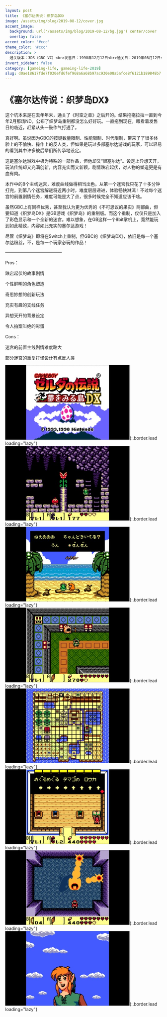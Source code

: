 ```yaml
---
layout: post
title: 《塞尔达传说：织梦岛DX》
image: /assets/img/blog/2019-08-12/cover.jpg
accent_image: 
  background: url('/assets/img/blog/2019-08-12/bg.jpg') center/cover
  overlay: false
accent_color: '#ccc'
theme_color: '#ccc'
description: >
  通关版本：3DS（GBC VC）<br>发售日：1998年12月12日<br>通关日：2019年08月12日<br>开发商：Nintendo<br>发行商：Nintendo
invert_sidebar: false
category: [gameing-life, gameing-life-2019]
slug: d0ae18617fde7f030efd6fef968a6a68b97ac930e08a5afce8f6121b189848b7
---
```


# 《塞尔达传说：织梦岛DX》

这个坑本来是在去年年末，通关了《时空之章》之后开的。结果拖拖拉拉一直到今年2月那场ND，公布了织梦岛重制都没怎么好好玩。一直拖到现在，眼看着发售日的临近，赶紧从头一鼓作气打通了。

真好啊。虽说因为GBC的按键数量限制、性能限制、时代限制，带来了了很多体验上的不愉快、操作上的反人类，但如果是玩过多部塞尔达游戏的玩家，可以轻易的看到其中许多被后辈们所传承地设定。

这是塞尔达游戏中极为特殊的一部作品，但他却又“很塞尔达”。设定上异想天开，玩法传统却又充满创新，内容充实而又新颖，剧情跌宕起伏，对人物的塑造更是有血有肉。

本作中的8个主线迷宫，难度曲线做得相当出色。从第一个迷宫我只花了十多分钟打完，到第八个迷宫解谜将近两小时，难度层层递进，体验畅快淋漓！不过每个迷宫的前置剧情任务，难度可能是大了点，很多时候完全不知道应该干啥。

虽然GBC上有同样优秀，甚至我认为更为优秀的《不可思议的果实》两部曲，但要知道《织梦岛DX》是GB游戏《织梦岛》的重制版。而这个重制，仅仅只是加入了彩色显示和一个全新的迷宫。难以想象，在GB这样一个8bit掌机上，竟然能玩到如此精致，内容如此充实的塞尔达游戏！

尽管《织梦岛》即将在Switch上重制，但GBC的《织梦岛DX》，依旧是每一个塞尔达粉丝，不，是每一个玩家必玩的作品！

—————————————

Pros：

跌宕起伏的故事剧情

个性鲜明的角色塑造

奇思妙想的创新玩法

充实有趣的支线任务

异想天开的背景设定

令人拍案叫绝的彩蛋

Cons：

迷宫的前置主线剧情难度略大

部分迷宫的重复打怪设计有点反人类

![](/assets/img/blog/2019-08-12/1.jpg){:.border.lead loading="lazy"}
![](/assets/img/blog/2019-08-12/2.jpg){:.border.lead loading="lazy"}
![](/assets/img/blog/2019-08-12/3.jpg){:.border.lead loading="lazy"}
![](/assets/img/blog/2019-08-12/4.jpg){:.border.lead loading="lazy"}
![](/assets/img/blog/2019-08-12/5.jpg){:.border.lead loading="lazy"}
![](/assets/img/blog/2019-08-12/6.jpg){:.border.lead loading="lazy"}
![](/assets/img/blog/2019-08-12/7.jpg){:.border.lead loading="lazy"}
![](/assets/img/blog/2019-08-12/8.jpg){:.border.lead loading="lazy"}


